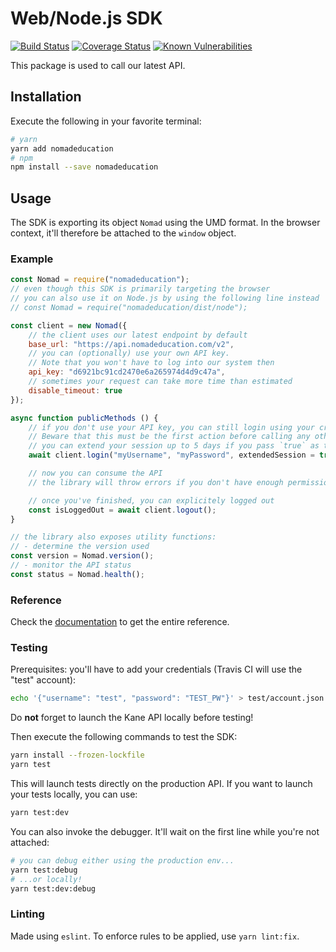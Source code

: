 # Web/Node.js SDK
[![Build Status](https://travis-ci.com/nomadeducation/nomadeducation-sdk-js.svg?branch=master)](https://travis-ci.com/nomadeducation/nomadeducation-sdk-js)
[![Coverage Status](https://coveralls.io/repos/github/nomadeducation/nomadeducation-sdk-js/badge.svg?branch=master)](https://coveralls.io/github/nomadeducation/nomadeducation-sdk-js?branch=master)
[![Known Vulnerabilities](https://snyk.io/test/npm/nomadeducation/badge.svg)](https://snyk.io/test/npm/nomadeducation)

This package is used to call our latest API.

## Installation

Execute the following in your favorite terminal:
```bash
# yarn
yarn add nomadeducation
# npm
npm install --save nomadeducation
```

## Usage

The SDK is exporting its object `Nomad` using the UMD format. In the browser context, it'll therefore be attached to the `window` object.

### Example

```js
const Nomad = require("nomadeducation");
// even though this SDK is primarily targeting the browser
// you can also use it on Node.js by using the following line instead
// const Nomad = require("nomadeducation/dist/node");

const client = new Nomad({
    // the client uses our latest endpoint by default
    base_url: "https://api.nomadeducation.com/v2",
    // you can (optionally) use your own API key.
    // Note that you won't have to log into our system then
    api_key: "d6921bc91cd2470e6a265974d4d9c47a",
    // sometimes your request can take more time than estimated
    disable_timeout: true
});

async function publicMethods () {
    // if you don't use your API key, you can still login using your credentials
    // Beware that this must be the first action before calling any other methods
    // you can extend your session up to 5 days if you pass `true` as the third parameter
    await client.login("myUsername", "myPassword", extendedSession = true);

    // now you can consume the API
    // the library will throw errors if you don't have enough permissions

    // once you've finished, you can explicitely logged out
    const isLoggedOut = await client.logout();
}

// the library also exposes utility functions:
// - determine the version used
const version = Nomad.version();
// - monitor the API status
const status = Nomad.health();
```

### Reference

Check the [documentation](https://docs.nomadeducation.com/?language=JavaScript) to get the entire reference.

### Testing

Prerequisites: you'll have to add your credentials (Travis CI will use the "test" account):
```bash
echo '{"username": "test", "password": "TEST_PW"}' > test/account.json
```

Do **not** forget to launch the Kane API locally before testing!

Then execute the following commands to test the SDK:
```bash
yarn install --frozen-lockfile
yarn test
```

This will launch tests directly on the production API. If you want to launch your tests locally, you can use:
```bash
yarn test:dev
```

You can also invoke the debugger. It'll wait on the first line while you're not attached:
```bash
# you can debug either using the production env...
yarn test:debug
# ...or locally!
yarn test:dev:debug
```

### Linting

Made using `eslint`. To enforce rules to be applied, use `yarn lint:fix`.
